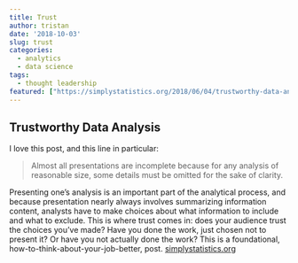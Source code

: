 ```yaml
---
title: Trust
author: tristan
date: '2018-10-03'
slug: trust
categories:
  - analytics
  - data science
tags:
  - thought leadership
featured: ["https://simplystatistics.org/2018/06/04/trustworthy-data-analysis/"]
---
```

## Trustworthy Data Analysis
I love this post, and this line in particular:

> Almost all presentations are incomplete because for any analysis of reasonable size, some details must be omitted for the sake of clarity. 

Presenting one’s analysis is an important part of the analytical process, and because presentation nearly always involves summarizing information content, analysts have to make choices about what information to include and what to exclude. This is where trust comes in: does your audience trust the choices you’ve made? Have you done the work, just chosen not to present it? Or have you not actually done the work?
This is a foundational, how-to-think-about-your-job-better, post.
[simplystatistics.org](https://simplystatistics.org/2018/06/04/trustworthy-data-analysis/)
